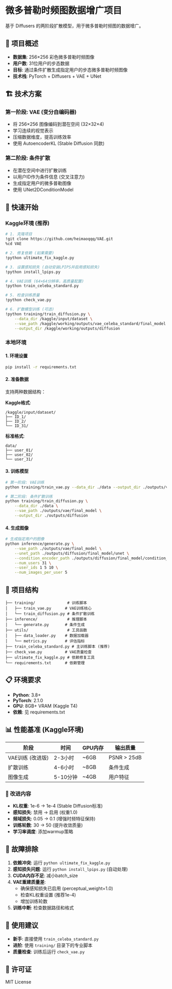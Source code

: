 # 微多普勒时频图数据增广项目

基于 Diffusers 的两阶段扩散模型，用于微多普勒时频图的数据增广。

## 🎯 项目概述

- **数据集**: 256×256 彩色微多普勒时频图像
- **用户数**: 31位用户的步态数据
- **目标**: 通过条件扩散生成指定用户的步态微多普勒时频图像
- **技术栈**: PyTorch + Diffusers + VAE + UNet

## 🏗️ 技术方案

### 第一阶段: VAE (变分自编码器)
- 将 256×256 图像编码到潜在空间 (32×32×4)
- 学习连续的视觉表示
- 压缩数据维度，提高训练效率
- 使用 AutoencoderKL (Stable Diffusion 同款)

### 第二阶段: 条件扩散
- 在潜在空间中进行扩散训练
- 以用户ID作为条件信息 (交叉注意力)
- 生成指定用户的微多普勒图像
- 使用 UNet2DConditionModel

## 🚀 快速开始

### Kaggle环境 (推荐)

```bash
# 1. 克隆项目
!git clone https://github.com/heimaoqqq/VAE.git
%cd VAE

# 2. 修复依赖 (如果需要)
!python ultimate_fix_kaggle.py

# 3. 设置感知损失 (自动安装LPIPS并启用感知损失)
!python install_lpips.py

# 4. VAE训练 (64×64分辨率，高质量配置)
!python train_celeba_standard.py

# 5. 检查训练质量
!python check_vae.py

# 6. 扩散模型训练 (可选)
!python training/train_diffusion.py \
    --data_dir /kaggle/input/dataset \
    --vae_path /kaggle/working/outputs/vae_celeba_standard/final_model \
    --output_dir /kaggle/working/outputs/diffusion
```

### 本地环境

#### 1. 环境设置
```bash
pip install -r requirements.txt
```

#### 2. 准备数据
支持两种数据结构：

**Kaggle格式**:
```
/kaggle/input/dataset/
├── ID_1/
├── ID_2/
└── ID_31/
```

**标准格式**:
```
data/
├── user_01/
├── user_02/
└── user_31/
```

#### 3. 训练模型

```bash
# 第一阶段: VAE训练
python training/train_vae.py --data_dir ./data --output_dir ./outputs/vae

# 第二阶段: 条件扩散训练
python training/train_diffusion.py \
    --data_dir ./data \
    --vae_path ./outputs/vae/final_model \
    --output_dir ./outputs/diffusion
```

#### 4. 生成图像
```bash
# 生成指定用户的图像
python inference/generate.py \
    --vae_path ./outputs/vae/final_model \
    --unet_path ./outputs/diffusion/final_model/unet \
    --condition_encoder_path ./outputs/diffusion/final_model/condition_encoder.pt \
    --num_users 31 \
    --user_ids 1 5 10 \
    --num_images_per_user 5
```

## 📁 项目结构

```
├── training/              # 训练脚本
│   ├── train_vae.py      # VAE训练核心
│   └── train_diffusion.py # 条件扩散训练
├── inference/             # 推理脚本
│   └── generate.py       # 条件生成
├── utils/                 # 工具函数
│   ├── data_loader.py    # 数据加载器
│   └── metrics.py        # 评估指标
├── train_celeba_standard.py # 主训练脚本 (推荐)
├── check_vae.py          # VAE质量检查
├── ultimate_fix_kaggle.py # 依赖修复工具
└── requirements.txt      # 依赖管理
```

## 📋 环境要求

- **Python**: 3.8+
- **PyTorch**: 2.1.0
- **GPU**: 8GB+ VRAM (Kaggle T4)
- **依赖**: 见 requirements.txt

## 📊 性能基准 (Kaggle环境)

| 阶段 | 时间 | GPU内存 | 输出质量 |
|------|------|---------|----------|
| VAE训练 (改进版) | 2-3小时 | ~6GB | PSNR > 25dB |
| 扩散训练 | 4-6小时 | ~8GB | 条件生成 |
| 图像生成 | 5-10分钟 | ~4GB | 用户特征 |

### 🔧 改进内容
- **KL权重**: 1e-6 → 1e-4 (Stable Diffusion标准)
- **感知损失**: 禁用 → 启用 (权重1.0)
- **频域损失**: 0.05 → 0.1 (增强时频特征保持)
- **训练轮数**: 30 → 50 (提升收敛质量)
- **学习率调度**: 添加warmup策略

## 🔧 故障排除

1. **依赖冲突**: 运行 `python ultimate_fix_kaggle.py`
2. **感知损失问题**: 运行 `python install_lpips.py` (自动处理)
3. **CUDA内存不足**: 减小batch_size
4. **VAE重建质量差**:
   - 确保感知损失已启用 (perceptual_weight=1.0)
   - 检查KL权重设置 (推荐1e-4)
   - 增加训练轮数
5. **训练中断**: 检查数据路径和格式

## 🎯 使用建议

- **新手**: 直接使用 `train_celeba_standard.py`
- **进阶**: 使用 `training/` 目录下的专业脚本
- **质量检查**: 训练后运行 `check_vae.py`

## 📄 许可证

MIT License
